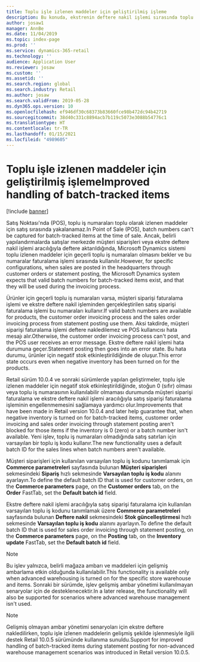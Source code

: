 ```yaml
---
title: Toplu işle izlenen maddeler için geliştirilmiş işleme
description: Bu konuda, ekstrenin deftere nakil işlemi sırasında toplu olarak izlenen maddeler için toplu işlerin işlenmesine yönelik yapılan geliştirmeler açıklanmaktadır.
author: josaw1
manager: AnnBe
ms.date: 11/04/2019
ms.topic: index-page
ms.prod: ''
ms.service: dynamics-365-retail
ms.technology: ''
audience: Application User
ms.reviewer: josaw
ms.custom: ''
ms.assetid: ''
ms.search.region: global
ms.search.industry: Retail
ms.author: josaw
ms.search.validFrom: 2019-05-28
ms.dyn365.ops.version: 10
ms.openlocfilehash: ef946df30c68373b83660fce98b472dc94b42719
ms.sourcegitcommit: 38d40c331c8894acb7b119c5073e3088b54776c1
ms.translationtype: HT
ms.contentlocale: tr-TR
ms.lasthandoff: 01/15/2021
ms.locfileid: "4989605"
---
```

# <a name="improved-handling-of-batch-tracked-items"></a><span data-ttu-id="fa2c6-103">Toplu işle izlenen maddeler için geliştirilmiş işleme</span><span class="sxs-lookup"><span data-stu-id="fa2c6-103">Improved handling of batch-tracked items</span></span>


[!include [banner](includes/banner.md)]


<span data-ttu-id="fa2c6-104">Satış Noktası'nda (POS), toplu iş numaraları toplu olarak izlenen maddeler için satış sırasında yakalanamaz.</span><span class="sxs-lookup"><span data-stu-id="fa2c6-104">In Point of Sale (POS), batch numbers can't be captured for batch-tracked items at the time of sale.</span></span> <span data-ttu-id="fa2c6-105">Ancak, belirli yapılandırmalarda satışlar merkezde müşteri siparişleri veya ekstre deftere nakil işlemi aracılığıyla deftere aktarıldığında, Microsoft Dynamics sistemi toplu izlenen maddeler için geçerli toplu iş numaraları olmasını bekler ve bu numaralar faturalama işlemi sırasında kullanılır.</span><span class="sxs-lookup"><span data-stu-id="fa2c6-105">However, for specific configurations, when sales are posted in the headquarters through customer orders or statement posting, the Microsoft Dynamics system expects that valid batch numbers for batch-tracked items exist, and that they will be used during the invoicing process.</span></span>

<span data-ttu-id="fa2c6-106">Ürünler için geçerli toplu iş numaraları varsa, müşteri siparişi faturalama işlemi ve ekstre deftere nakil işleminden gerçekleştirilen satış siparişi faturalama işlemi bu numaraları kullanır.</span><span class="sxs-lookup"><span data-stu-id="fa2c6-106">If valid batch numbers are available for products, the customer order invoicing process and the sales order invoicing process from statement posting use them.</span></span> <span data-ttu-id="fa2c6-107">Aksi takdirde, müşteri siparişi faturalama işlemi deftere nakledilemez ve POS kullanıcısı hata mesajı alır.</span><span class="sxs-lookup"><span data-stu-id="fa2c6-107">Otherwise, the customer order invoicing process can't post, and the POS user receives an error message.</span></span> <span data-ttu-id="fa2c6-108">Ekstre deftere nakil işlemi hata durumuna geçer.</span><span class="sxs-lookup"><span data-stu-id="fa2c6-108">Statement posting then goes into an error state.</span></span> <span data-ttu-id="fa2c6-109">Bu hata durumu, ürünler için negatif stok etkinleştirildiğinde de oluşur.</span><span class="sxs-lookup"><span data-stu-id="fa2c6-109">This error state occurs even when negative inventory has been turned on for the products.</span></span>

<span data-ttu-id="fa2c6-110">Retail sürüm 10.0.4 ve sonraki sürümlerde yapılan geliştirmeler, toplu işle izlenen maddeler için negatif stok etkinleştirildiğinde, stoğun 0 (sıfır) olması veya toplu iş numarasının kullanılabilir olmaması durumunda müşteri siparişi faturalama ve ekstre deftere nakil işlemi aracılığıyla satış siparişi faturalama işleminin engellenmemesini sağlamaya yardımcı olur.</span><span class="sxs-lookup"><span data-stu-id="fa2c6-110">Improvements that have been made in Retail version 10.0.4 and later help guarantee that, when negative inventory is turned on for batch-tracked items, customer order invoicing and sales order invoicing through statement posting aren't blocked for those items if the inventory is 0 (zero) or a batch number isn't available.</span></span> <span data-ttu-id="fa2c6-111">Yeni işlev, toplu iş numaraları olmadığında satış satırları için varsayılan bir toplu iş kodu kullanır.</span><span class="sxs-lookup"><span data-stu-id="fa2c6-111">The new functionality uses a default batch ID for the sales lines when batch numbers aren't available.</span></span>

<span data-ttu-id="fa2c6-112">Müşteri siparişleri için kullanılan varsayılan toplu iş kodunu tanımlamak için **Commerce parametreleri** sayfasında bulunan **Müşteri siparişleri** sekmesindeki **Sipariş** hızlı sekmesinde **Varsayılan toplu iş kodu** alanını ayarlayın.</span><span class="sxs-lookup"><span data-stu-id="fa2c6-112">To define the default batch ID that is used for customer orders, on the **Commerce parameters** page, on the **Customer orders** tab, on the **Order** FastTab, set the **Default batch id** field.</span></span>

<span data-ttu-id="fa2c6-113">Ekstre deftere nakil işlemi aracılığıyla satış siparişi faturalama için kullanılan varsayılan toplu iş kodunu tanımlamak üzere **Commerce parametreleri** sayfasında bulunan **Deftere nakil** sekmesindeki **Stok güncelleştirmesi** hızlı sekmesinde **Varsayılan toplu iş kodu** alanını ayarlayın.</span><span class="sxs-lookup"><span data-stu-id="fa2c6-113">To define the default batch ID that is used for sales order invoicing through statement posting, on the **Commerce parameters** page, on the **Posting** tab, on the **Inventory update** FastTab, set the **Default batch id** field.</span></span>

> [!NOTE]
> <span data-ttu-id="fa2c6-114">Bu işlev yalnızca, belirli mağaza ambarı ve maddeleri için gelişmiş ambarlama etkin olduğunda kullanılabilir.</span><span class="sxs-lookup"><span data-stu-id="fa2c6-114">This functionality is available only when advanced warehousing is turned on for the specific store warehouse and items.</span></span> <span data-ttu-id="fa2c6-115">Sonraki bir sürümde, işlev gelişmiş ambar yönetimi kullanılmayan senaryolar için de desteklenecektir.</span><span class="sxs-lookup"><span data-stu-id="fa2c6-115">In a later release, the functionality will also be supported for scenarios where advanced warehouse management isn't used.</span></span>

> [!NOTE]
> <span data-ttu-id="fa2c6-116">Gelişmiş olmayan ambar yönetimi senaryoları için ekstre deftere nakledilirken, toplu işle izlenen maddelerin gelişmiş şekilde işlenmesiyle ilgili destek Retail 10.0.5 sürümünde kullanıma sunuldu.</span><span class="sxs-lookup"><span data-stu-id="fa2c6-116">Support for improved handling of batch-tracked items during statement posting for non-advanced warehouse management scenarios was introduced in Retail version 10.0.5.</span></span>
